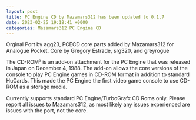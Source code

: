 ```yaml
---
layout: post
title: PC Engine CD by Mazamars312 has been updated to 0.1.7
date: 2023-02-25 19:18:41 +0000
categories: Mazamars312 PC Engine CD
---
```

Orginal Port by agg23, PCECD core parts added by Mazamars312 for Analogue Pocket. Core by Gregory Estrade, srg320, and greyrogue

The CD-ROM² is an add-on attachment for the PC Engine that was released in Japan on December 4, 1988. The add-on allows the core versions of the console to play PC Engine games in CD-ROM format in addition to standard HuCards. This made the PC Engine the first video game console to use CD-ROM as a storage media.

Currently supports standard PC Engine/TurboGrafx CD Roms only. Please report all issues to Mazamars312, as most likely any issues experienced are issues with the port, not the core.
